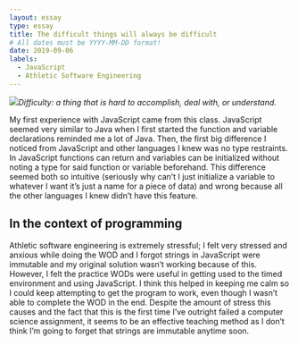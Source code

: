 ```yaml
---
layout: essay
type: essay
title: The difficult things will always be difficult
# All dates must be YYYY-MM-DD format!
date: 2019-09-06
labels:
  - JavaScript 
  - Athletic Software Engineering
---
```


<img class="ui tiny right spaced image" src="../images/degree_difficulty.jpg">*Difficulty: a thing that is hard to accomplish, deal with, or understand.*

My first experience with JavaScript came from this class. JavaScript seemed very similar to Java when I first started the function and variable declarations reminded me a lot of Java. Then, the first big difference I noticed from JavaScript and other languages I knew was no type restraints. In JavaScript functions can return and variables can be initialized without noting a type for said function or variable beforehand. This difference seemed both so intuitive (seriously why can’t I just initialize a variable to whatever I want it’s just a name for a piece of data) and wrong because all the other languages I knew didn’t have this feature. 

## In the context of programming

Athletic software engineering is extremely stressful; I felt very stressed and anxious while doing the WOD and I forgot strings in JavaScript were immutable and my original solution wasn’t working because of this. However, I felt the practice WODs were useful in getting used to the timed environment and using JavaScript. I think this helped in keeping me calm so I could keep attempting to get the program to work, even though I wasn’t able to complete the WOD in the end. Despite the amount of stress this causes and the fact that this is the first time I’ve outright failed a computer science assignment, it seems to be an effective teaching method as I don’t think I’m going to forget that strings are immutable anytime soon. 

